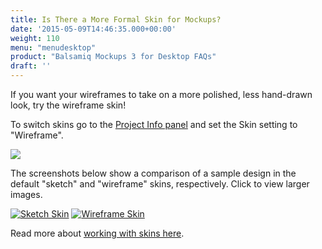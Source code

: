```yaml
---
title: Is There a More Formal Skin for Mockups?
date: '2015-05-09T14:46:35.000+00:00'
weight: 110
menu: "menudesktop"
product: "Balsamiq Mockups 3 for Desktop FAQs"
draft: ''
---
```

If you want your wireframes to take on a more polished, less hand-drawn look, try the wireframe skin!

To switch skins go to the [Project Info panel](https://docs.balsamiq.com/desktop/projectinfo/) and set the Skin setting to "Wireframe".

![ ](https://media.balsamiq.com/img/support/docs/m4d/b3/skin-switcher.png)

The screenshots below show a comparison of a sample design in the default "sketch" and "wireframe" skins, respectively. Click to view larger images.

[![Sketch Skin](https://media.balsamiq.com/img/support/prodfaqs/search-sketchy.png)](https://media.balsamiq.com/img/support/prodfaqs/search-sketchy.png) [![Wireframe Skin](https://media.balsamiq.com/img/support/prodfaqs/search-wireframe.png)](https://media.balsamiq.com/img/support/prodfaqs/search-wireframe.png)

Read more about [working with skins here](https://docs.balsamiq.com/desktop/skins/).
